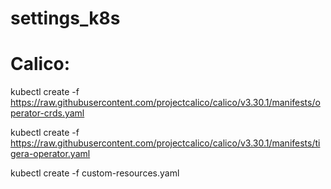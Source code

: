 # settings_k8s

# Calico:
kubectl create -f https://raw.githubusercontent.com/projectcalico/calico/v3.30.1/manifests/operator-crds.yaml

kubectl create -f https://raw.githubusercontent.com/projectcalico/calico/v3.30.1/manifests/tigera-operator.yaml

kubectl create -f custom-resources.yaml
